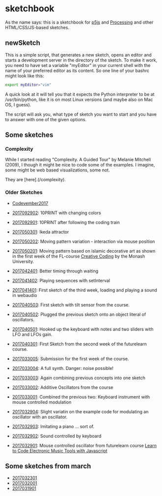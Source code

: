 # sketchbook

As the name says: this is a sketchbook for [p5js](http://p5js.org/) and [Processing](http://processing.org/) and other HTML/CSS/JS-based sketches.

## newSketch

This is a simple script, that generates a new sketch, opens an editor and starts a development server in the directory of the sketch. To make it work, you need to have set a variable "myEditor" in your current shell with the name of your preferred editor as its content.
So one line of your bashrc might look like this:

``` bash
export myEditor="vim"
```

A quick look at it will tell you that it expects the Python interpreter to be at /usr/bin/python, like it is on most Linux versions (and maybe also on Mac OS, I guess).

The script will ask you, what type of sketch you want to start and you have to answer with one of the given options.

## Some sketches

### Complexity

While I started reading "Complexity. A Guided Tour" by Melanie Mitchell (2009), I though it might be nice to code some of the examples. I imagine, some might be web based visualizations, some not.

They are [here].(/complexity).

### Older Sketches

* [Codevember2017](https://doxanthropos.github.io/sketchbook/codevember2017)

* [2017092902](https://doxanthropos.github.io/sketchbook/2017092902): 10PRINT with changing colors
* [2017092901](https://doxanthropos.github.io/sketchbook/2017092901): 10PRINT after following the coding train
* [2017050301](https://doxanthropos.github.io/sketchbook/2017050301): Ikeda attractor
* [2017050202](https://doxanthropos.github.io/sketchbook/2017050202): Moving pattern variation - interaction via mouse position
* [2017050201](https://doxanthropos.github.io/sketchbook/2017050201): Moving pattern based on islamic decorative art as shown in the first week of the FL-course [Creative Coding](https://www.futurelearn.com/courses/creative-coding) by the Monash University.
* [2017042401](https://doxanthropos.github.io/sketchbook/2017042401): Better timing through waiting 
* [2017041402](https://doxanthropos.github.io/sketchbook/2017041402): Playing sequences with setInterval 
* [2017041401](https://doxanthropos.github.io/sketchbook/2017041401): First sketch of the third week, loading and playing a sound in webaudio
* [2017040503](https://doxanthropos.github.io/sketchbook/2017040503): First sketch with tilt sensor from the course.
* [2017040502](https://doxanthropos.github.io/sketchbook/2017040502): Plugged the previous sketch onto an object literal of oscillators.
* [2017040501](https://doxanthropos.github.io/sketchbook/2017040501): Hooked up the keyboard with notes and two sliders with LFO and LFOs gain.
* [2017040301](https://doxanthropos.github.io/sketchbook/2017040301): First Sketch from the second week of the futurelearn course.
* [2017033005](https://doxanthropos.github.io/sketchbook/2017033005): Submission for the first week of the course.
* [2017033004](https://doxanthropos.github.io/sketchbook/2017033004): A full synth. Danger: noise possible!
* [2017033003](https://doxanthropos.github.io/sketchbook/2017033003): Again combining previous concepts into one sketch
* [2017033002](https://doxanthropos.github.io/sketchbook/2017033002): Additive Oscillators from the course
* [2017033001](https://doxanthropos.github.io/sketchbook/2017033001): Combined the previous two: Keyboard instrument with mouse controlled modulation
* [2017032904](https://doxanthropos.github.io/sketchbook/2017032904): Slight variatin on the example code for modulating an oscillator with an oscillator.
* [2017032903](https://doxanthropos.github.io/sketchbook/2017032903): Imitating a piano ... sort of.
* [2017032902](https://doxanthropos.github.io/sketchbook/2017032902): Sound controlled by keyboard
* [2017032901](https://doxanthropos.github.io/sketchbook/2017032901): Mouse controlled oscillator from futurelearn course [Learn to Code Electronic Music Tools with Javascript](https://www.futurelearn.com/courses/electronic-music-tools)

## Some sketches from march

* [2017032301](https://doxanthropos.github.io/sketchbook/2017032301)
* [2017032001](https://doxanthropos.github.io/sketchbook/2017032001)
* [2017031901](https://doxanthropos.github.io/sketchbook/2017031901) 
